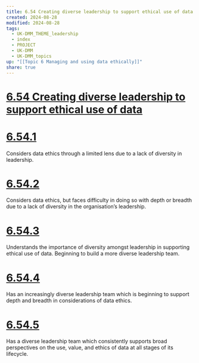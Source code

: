 ```yaml
---
title: 6.54 Creating diverse leadership to support ethical use of data
created: 2024-08-28
modified: 2024-08-28
tags:
  - UK-DMM_THEME_leadership
  - index
  - PROJECT
  - UK-DMM
  - UK-DMM_topics
up: "[[Topic 6 Managing and using data ethically]]"
share: true
---
```

# [6.54 Creating diverse leadership to support ethical use of data](6.54%20Creating%20diverse%20leadership%20to%20support%20ethical%20use%20of%20data.md)
# [6.54.1](6.54.1.md)

Considers data ethics through a limited lens due to a lack of diversity in leadership.

# [6.54.2](6.54.2.md)

Considers data ethics, but faces difficulty in doing so with depth or breadth due to a lack of diversity in the organisation’s leadership.

# [6.54.3](6.54.3.md)

Understands the importance of diversity amongst leadership in supporting ethical use of data. Beginning to build a more diverse leadership team.

# [6.54.4](6.54.4.md)

Has an increasingly diverse leadership team which is beginning to support depth and breadth in considerations of data ethics.

# [6.54.5](6.54.5.md)

Has a diverse leadership team which consistently supports broad perspectives on the use, value, and ethics of data at all stages of its lifecycle.
